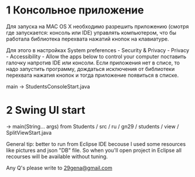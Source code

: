 1 Консольное приложение
========================
Для запуска на MAC OS X необходимо разрешить приложению (смотря где запускается: консоль или IDE) управлять компьютером, 
что бы работала библиотека перехвата нажатий кнопок на клавиатуре.

Для этого в настройках System preferences - Security & Privacy - Privacy - Accessibility - Allow the apps below to control 
your computer поставить галочку напротив IDE или консоли. Если приложения нет в списе, то надо запустить программу, дождаться
исключения от библиотеки перехвата нажатия кнопок и тогда приложение появиться в списке.

main -> StudentsConsoleStart.java

2 Swing UI start 
================
-> main(String... args) from  Students / src / ru / gn29 / students / view / SplitViewStart.java

General tip: better to run from Eclipse IDE becouse I used some resources like pictures and json "DB" file. So when you'll open project in Eclipse all recourses will be available without tuning.

Any Q's please write to 29gena@gmail.com


